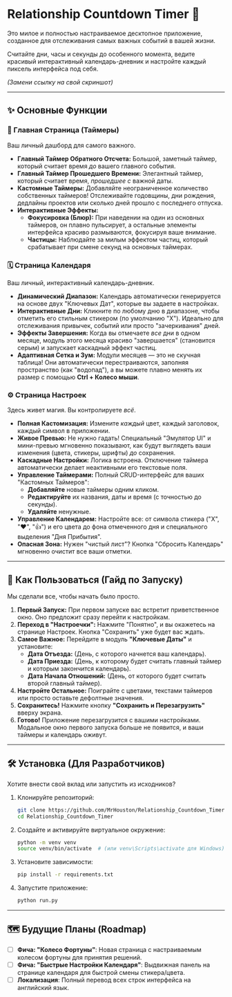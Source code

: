 # Relationship Countdown Timer 💖

Это милое и полностью настраиваемое десктопное приложение, созданное для отслеживания самых важных событий в вашей жизни.

Считайте дни, часы и секунды до особенного момента, ведите красивый интерактивный календарь-дневник и настройте каждый пиксель интерфейса под себя.

*(Замени ссылку на свой скриншот)*

-----

## ✨ Основные Функции

### 💖 Главная Страница (Таймеры)

Ваш личный дашборд для самого важного.

  * **Главный Таймер Обратного Отсчета:** Большой, заметный таймер, который считает время *до* вашего главного события.
  * **Главный Таймер Прошедшего Времени:** Элегантный таймер, который считает время, *прошедшее с* важной даты.
  * **Кастомные Таймеры:** Добавляйте неограниченное количество собственных таймеров\! Отслеживайте годовщины, дни рождения, дедлайны проектов или сколько дней прошло с последнего отпуска.
  * **Интерактивные Эффекты:**
      * **Фокусировка (Блюр):** При наведении на один из основных таймеров, он плавно пульсирует, а остальные элементы интерфейса красиво размываются, фокусируя ваше внимание.
      * **Частицы:** Наблюдайте за милым эффектом частиц, который срабатывает при смене секунд на основных таймерах.

### 🗓️ Страница Календаря

Ваш личный, интерактивный календарь-дневник.

  * **Динамический Диапазон:** Календарь автоматически генерируется на основе двух "Ключевых Дат", которые вы задаете в настройках.
  * **Интерактивные Дни:** Кликните по любому дню в диапазоне, чтобы отметить его стильным стикером (по умолчанию "X"). Идеально для отслеживания привычек, событий или просто "зачеркивания" дней.
  * **Эффекты Завершения:** Когда вы отмечаете *все* дни в одном месяце, модуль этого месяца красиво "завершается" (становится серым) и запускает каскадный эффект частиц.
  * **Адаптивная Сетка и Зум:** Модули месяцев — это не скучная таблица\! Они автоматически перестраиваются, заполняя пространство (как "водопад"), а вы можете плавно менять их размер с помощью **Ctrl + Колесо мыши**.

### ⚙️ Страница Настроек

Здесь живет магия. Вы контролируете *всё*.

  * **Полная Кастомизация:** Измените *каждый* цвет, каждый заголовок, каждый символ в приложении.
  * **Живое Превью:** Не нужно гадать\! Специальный "Эмулятор UI" и мини-превью мгновенно показывают, как будут выглядеть ваши изменения (цвета, стикеры, шрифты) *до* сохранения.
  * **Каскадные Настройки:** Логика встроена. Отключение таймера автоматически делает неактивными его текстовые поля.
  * **Управление Таймерами:** Полный CRUD-интерфейс для ваших "Кастомных Таймеров":
      * **Добавляйте** новые таймеры одним кликом.
      * **Редактируйте** их названия, даты и время (с точностью до секунды).
      * **Удаляйте** ненужные.
  * **Управление Календарем:** Настройте все: от символа стикера ("X", "❤️", "👍") и его цвета до фона отмеченного дня и специального выделения "Дня Прибытия".
  * **Опасная Зона:** Нужен "чистый лист"? Кнопка "Сбросить Календарь" мгновенно очистит все ваши отметки.

-----

## 🚀 Как Пользоваться (Гайд по Запуску)

Мы сделали все, чтобы начать было просто.

1.  **Первый Запуск:** При первом запуске вас встретит приветственное окно. Оно предложит сразу перейти к настройкам.
2.  **Переход в "Настроечки":** Нажмите "Понятно", и вы окажетесь на странице Настроек. Кнопка "Сохранить" уже будет вас ждать.
3.  **Самое Важное:** Перейдите в модуль **"Ключевые Даты"** и установите:
      * **Дата Отъезда:** (День, с которого начнется ваш календарь).
      * **Дата Приезда:** (День, к которому будет считать главный таймер и которым закончится календарь).
      * **Дата Начала Отношений:** (День, от которого будет считать второй главный таймер).
4.  **Настройте Остальное:** Поиграйте с цветами, текстами таймеров или просто оставьте дефолтные значения.
5.  **Сохранитесь\!** Нажмите кнопку **"Сохранить и Перезагрузить"** вверху экрана.
6.  **Готово\!** Приложение перезагрузится с вашими настройками. Модальное окно первого запуска больше не появится, и ваши таймеры и календарь оживут.

-----

## 🛠️ Установка (Для Разработчиков)

Хотите внести свой вклад или запустить из исходников?

1.  Клонируйте репозиторий:
    ```sh
    git clone https://github.com/MrHouston/Relationship_Countdown_Timer.git
    cd Relationship_Countdown_Timer
    ```
2.  Создайте и активируйте виртуальное окружение:
    ```sh
    python -m venv venv
    source venv/bin/activate  # (или venv\Scripts\activate для Windows)
    ```
3.  Установите зависимости:
    ```sh
    pip install -r requirements.txt
    ```
4.  Запустите приложение:
    ```sh
    python run.py
    ```

-----

## 🗺️ Будущие Планы (Roadmap)

  * [ ] **Фича: "Колесо Фортуны"**: Новая страница с настраиваемым колесом фортуны для принятия решений.
  * [ ] **Фича: "Быстрые Настройки Календаря"**: Выдвижная панель на странице календаря для быстрой смены стикера/цвета.
  * [ ] **Локализация**: Полный перевод всех строк интерфейса на английский язык.

<!-- end list -->

